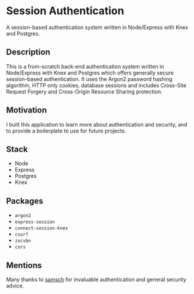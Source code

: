 # Session Authentication

A session-based authentication system written in Node/Express with Knex and Postgres.

## Description

This is a from-scratch back-end authentication system written in Node/Express with Knex and Postgres which offers generally secure session-based authentication. It uses the Argon2 password hashing algorithm, HTTP only cookies, database sessions and includes Cross-Site Request Forgery and Cross-Origin Resource Sharing protection.

## Motivation

I built this application to learn more about authentication and security, and to provide a boilerplate to use for future projects.

## Stack

- Node
- Express
- Postgres
- Knex

## Packages

- `argon2`
- `express-session`
- `connect-session-knex`
- `csurf`
- `zxcvbn`
- `cors`

## Mentions

Many thanks to [samsch](https://github.com/samsch) for invaluable authentication and general security advice.
